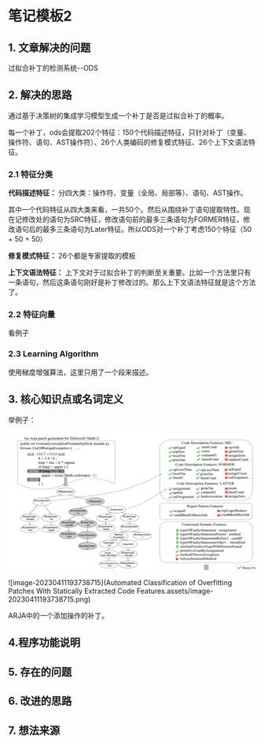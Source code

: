 # 笔记模板2

## 1. 文章解决的问题

过拟合补丁的检测系统--ODS

## 2. 解决的思路

通过基于决策树的集成学习模型生成一个补丁是否是过拟合补丁的概率。

每一个补丁，ods会提取202个特征：150个代码描述特征，只针对补丁（变量、操作符、语句、AST操作符）、26个人类编码的修复模式特征、26个上下文语法特征。

### 2.1 特征分类

**代码描述特征：** 分四大类：操作符、变量（全局、局部等）、语句、AST操作。

其中一个代码特征从四大类来看，一共50个。然后从围绕补丁语句提取特性。现在记修改处的语句为SRC特征，修改语句前的最多三条语句为FORMER特征，修改语句后的最多三条语句为Later特征。所以ODS对一个补丁考虑150个特征（50 + 50 + 50）

**修复模式特征：** 26个都是专家提取的模板

**上下文语法特征：** 上下文对于过拟合补丁的判断至关重要。比如一个方法里只有一条语句，然后这条语句刚好是补丁修改过的。那么上下文语法特征就是这个方法了。

### 2.2 特征向量

看例子

### 2.3 Learning Algorithm

使用梯度增强算法，这里只用了一个段来描述。



## 3. 核心知识点或名词定义

举例子：

<img src="Automated Classification of Overfitting Patches With Statically Extracted Code Features.assets/image-20230411193711390.png" alt="image-20230411193711390" style="zoom: 200%;" />

![image-20230411193738715](Automated Classification of Overfitting Patches With Statically Extracted Code Features.assets/image-20230411193738715.png)

ARJA中的一个添加操作的补丁。

## 4.程序功能说明

## 5. 存在的问题

## 6. 改进的思路

## 7. 想法来源


